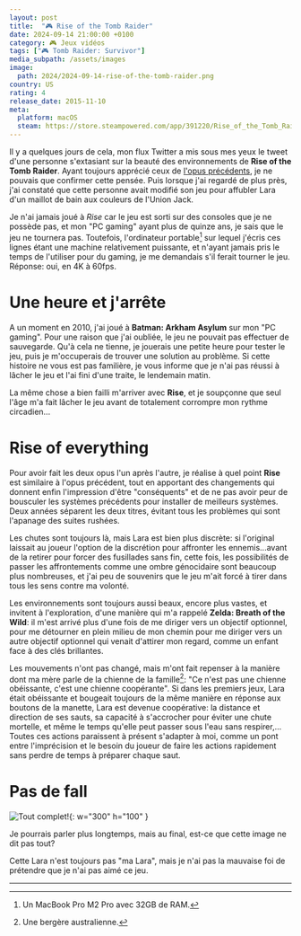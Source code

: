 ```yaml
---
layout: post
title:  "🎮 Rise of the Tomb Raider"
date: 2024-09-14 21:00:00 +0100
category: 🎮 Jeux vidéos
tags: ["🎮 Tomb Raider: Survivor"]
media_subpath: /assets/images
image:
  path: 2024/2024-09-14-rise-of-the-tomb-raider.png
country: US
rating: 4
release_date: 2015-11-10
meta:
  platform: macOS
  steam: https://store.steampowered.com/app/391220/Rise_of_the_Tomb_Raider/
---
```


Il y a quelques jours de cela, mon flux Twitter a mis sous mes yeux le tweet d'une personne s'extasiant sur la beauté des environnements de **Rise of the Tomb Raider**. Ayant toujours apprécié ceux de [l'opus précédents](/posts/tomb-raider-2013/), je ne pouvais que confirmer cette pensée. Puis lorsque j'ai regardé de plus près, j'ai constaté que cette personne avait modifié son jeu pour affubler Lara d'un maillot de bain aux couleurs de l'Union Jack.

Je n'ai jamais joué à *Rise* car le jeu est sorti sur des consoles que je ne possède pas, et mon "PC gaming" ayant plus de quinze ans, je sais que le jeu ne tournera pas. Toutefois, l'ordinateur portable[^2] sur lequel j'écris ces lignes étant une machine relativement puissante, et n'ayant jamais pris le temps de l'utiliser pour du gaming, je me demandais s'il ferait tourner le jeu. Réponse: oui, en 4K à 60fps.

# Une heure et j'arrête

A un moment en 2010, j'ai joué à **Batman: Arkham Asylum** sur mon "PC gaming". Pour une raison que j'ai oubliée, le jeu ne pouvait pas effectuer de sauvegarde. Qu'à cela ne tienne, je jouerais une petite heure pour tester le jeu, puis je m'occuperais de trouver une solution au problème. Si cette histoire ne vous est pas familière, je vous informe que je n'ai pas réussi à lâcher le jeu et l'ai fini d'une traite, le lendemain matin.

La même chose a bien failli m'arriver avec **Rise**, et je soupçonne que seul l'âge m'a fait lâcher le jeu avant de totalement corrompre mon rythme circadien...

# Rise of everything

Pour avoir fait les deux opus l'un après l'autre, je réalise à quel point **Rise** est similaire à l'opus précédent, tout en apportant des changements qui donnent enfin l'impression d'être "conséquents" et de ne pas avoir peur de bousculer les systèmes précédents pour installer de meilleurs systèmes. Deux années séparent les deux titres, évitant tous les problèmes qui sont l'apanage des suites rushées.

Les chutes sont toujours là, mais Lara est bien plus discrète: si l'original laissait au joueur l'option de la discrétion pour affronter les ennemis...avant de la retirer pour forcer des fusillades sans fin, cette fois, les possibilités de passer les affrontements comme une ombre génocidaire sont beaucoup plus nombreuses, et j'ai peu de souvenirs que le jeu m'ait forcé à tirer dans tous les sens contre ma volonté.

Les environnements sont toujours aussi beaux, encore plus vastes, et invitent à l'exploration, d'une manière qui m'a rappelé **Zelda: Breath of the Wild**: il m'est arrivé plus d'une fois de me diriger vers un objectif optionnel, pour me détourner en plein milieu de mon chemin pour me diriger vers un autre objectif optionnel qui venait d'attirer mon regard, comme un enfant face à des clés brillantes.

Les mouvements n'ont pas changé, mais m'ont fait repenser à la manière dont ma mère parle de la chienne de la famille[^3]: "Ce n'est pas une chienne obéissante, c'est une chienne coopérante". Si dans les premiers jeux, Lara était obéissante et bougeait toujours de la même manière en réponse aux boutons de la manette, Lara est devenue coopérative: la distance et direction de ses sauts, sa capacité à s'accrocher pour éviter une chute mortelle, et même le temps qu'elle peut passer sous l'eau sans respirer,... Toutes ces actions paraissent à présent s'adapter à moi, comme un pont entre l'imprécision et le besoin du joueur de faire les actions rapidement sans perdre de temps à préparer chaque saut.

# Pas de fall

![Tout complet!](2024/2024-09-14-rise-of-the-tomb-raider-100.png){: w="300" h="100" }

Je pourrais parler plus longtemps, mais au final, est-ce que cette image ne dit pas tout?

Cette Lara n'est toujours pas "ma Lara", mais je n'ai pas la mauvaise foi de prétendre que je n'ai pas aimé ce jeu.

* * * 
[^1]: Pour les curieux, [voici le tweet](https://x.com/mightykeef/status/1828519121828372792).
[^2]: Un MacBook Pro M2 Pro avec 32GB de RAM.
[^3]: Une bergère australienne.
